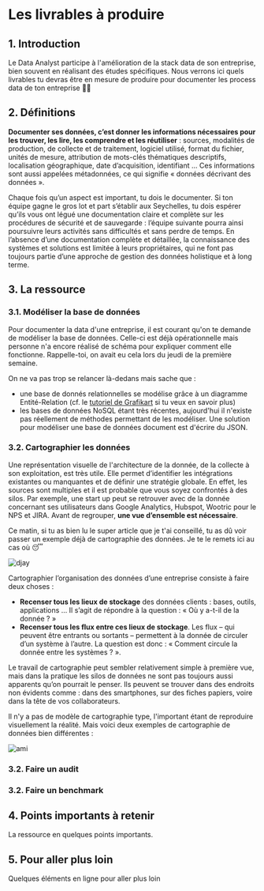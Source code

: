 # Les livrables à produire

## 1. Introduction
Le Data Analyst participe à l'amélioration de la stack data de son entreprise, bien souvent en réalisant des études spécifiques. Nous verrons ici quels livrables tu devras être en mesure de produire pour documenter les process data de ton entreprise 📂📂

## 2. Définitions
**Documenter ses données, c’est donner les informations nécessaires pour les trouver, les lire, les comprendre et les réutiliser** : sources, modalités de production, de collecte et de traitement, logiciel utilisé, format du fichier, unités de mesure, attribution de mots-clés thématiques descriptifs, localisation géographique, date d’acquisition, identifiant … Ces informations sont aussi appelées métadonnées, ce qui signifie « données décrivant des données ».

Chaque fois qu’un aspect est important, tu dois le documenter. Si ton équipe gagne le gros lot et part s’établir aux Seychelles, tu dois espérer qu’ils vous ont légué une documentation claire et complète sur les procédures de sécurité et de sauvegarde : l’équipe suivante pourra ainsi poursuivre leurs activités sans difficultés et sans perdre de temps. En l’absence d’une documentation complète et détaillée, la connaissance des systèmes et solutions est limitée à leurs propriétaires, qui ne font pas toujours partie d’une approche de gestion des données holistique et à long terme.

## 3. La ressource

### 3.1. Modéliser la base de données
Pour documenter la data d'une entreprise, il est courant qu'on te demande de modéliser la base de données. Celle-ci est déjà opérationnelle mais personne n'a encore réalisé de schéma pour expliquer comment elle fonctionne. Rappelle-toi, on avait eu cela lors du jeudi de la première semaine. 

On ne va pas trop se relancer là-dedans mais sache que : 
- une base de donnés relationnelles se modélise grâce à un diagramme Entité-Relation (cf. le [tutoriel de Grafikart](https://grafikart.fr/tutoriels/modeliser-base-de-donnee-75) si tu veux en savoir plus)
- les bases de données NoSQL étant très récentes, aujourd'hui il n'existe pas réellement de méthodes permettant de les modéliser. Une solution pour modéliser une base de données document est d'écrire du JSON. 

### 3.2. Cartographier les données
Une représentation visuelle de l'architecture de la donnée, de la collecte à son exploitation, est très utile. Elle permet d’identifier les intégrations existantes ou manquantes et de définir une stratégie globale. En effet, les sources sont multiples et il est probable que vous soyez confrontés à des silos. Par exemple, une start up peut se retrouver avec de la donnée concernant ses utilisateurs dans Google Analytics, Hubspot, Wootric pour le NPS et JIRA. Avant de regrouper, **une vue d’ensemble est nécessaire**.

Ce matin, si tu as bien lu le super article que je t'ai conseillé, tu as dû voir passer un exemple déjà de cartographie des données. Je te le remets ici au cas où 😴

![djay](https://www.followtribes.io/wp-content/uploads/2021/03/image-1.png)

Cartographier l’organisation des données d’une entreprise consiste à faire deux choses :
- **Recenser tous les lieux de stockage** des données clients : bases, outils, applications … Il s’agit de répondre à la question : « Où y a-t-il de la donnée ? »
- **Recenser tous les flux entre ces lieux de stockage**. Les flux – qui peuvent être entrants ou sortants – permettent à la donnée de circuler d’un système à l’autre. La question est donc : « Comment circule la donnée entre les systèmes ? ».

Le travail de cartographie peut sembler relativement simple à première vue, mais dans la pratique les silos de données ne sont pas toujours aussi apparents qu’on pourrait le penser. Ils peuvent se trouver dans des endroits non évidents comme : dans des smartphones, sur des fiches papiers, voire dans la tête de vos collaborateurs.

Il n'y a pas de modèle de cartographie type, l'important étant de reproduire visuellement la réalité. Mais voici deux exemples de cartographie de données bien différentes : 

![ami](https://www.custup.com/wp-content/webp-express/webp-images/uploads/2019/01/cartographie-donnees.png.webp)



### 3.2. Faire un audit

### 3.2. Faire un benchmark



## 4. Points importants à retenir
La ressource en quelques points importants.

## 5. Pour aller plus loin
Quelques éléments en ligne pour aller plus loin
